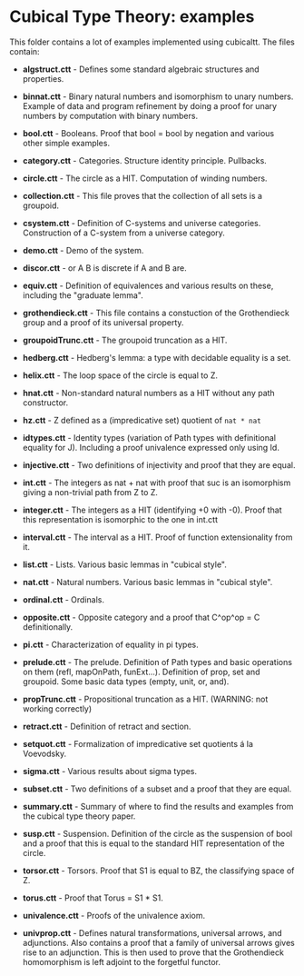 Cubical Type Theory: examples
=============================

This folder contains a lot of examples implemented using
cubicaltt. The files contain:

* **algstruct.ctt** - Defines some standard algebraic structures and
                      properties.

* **binnat.ctt** - Binary natural numbers and isomorphism to unary
                   numbers. Example of data and program refinement by
                   doing a proof for unary numbers by computation with
                   binary numbers.

* **bool.ctt** - Booleans. Proof that bool = bool by negation and
                 various other simple examples.

* **category.ctt** - Categories. Structure identity
                     principle. Pullbacks.

* **circle.ctt** - The circle as a HIT. Computation of winding
                   numbers.

* **collection.ctt** - This file proves that the collection of all
                       sets is a groupoid.

* **csystem.ctt** - Definition of C-systems and universe
                    categories. Construction of a C-system from a
                    universe category.

* **demo.ctt** - Demo of the system.

* **discor.ctt** - or A B is discrete if A and B are.

* **equiv.ctt** - Definition of equivalences and various results on
                  these, including the "graduate lemma".

* **grothendieck.ctt** - This file contains a constuction of the Grothendieck
                         group and a proof of its universal property.

* **groupoidTrunc.ctt** - The groupoid truncation as a HIT.

* **hedberg.ctt** - Hedberg's lemma: a type with decidable equality is
                    a set.

* **helix.ctt** - The loop space of the circle is equal to Z.

* **hnat.ctt** - Non-standard natural numbers as a HIT without any
                 path constructor.

* **hz.ctt** - Z defined as a (impredicative set) quotient of
               `nat * nat`
 
* **idtypes.ctt** - Identity types (variation of Path types with
                    definitional equality for J). Including a proof
                    univalence expressed only using Id.

* **injective.ctt** - Two definitions of injectivity and proof that
                      they are equal.

* **int.ctt** - The integers as nat + nat with proof that suc is an
                isomorphism giving a non-trivial path from Z to Z.

* **integer.ctt** - The integers as a HIT (identifying +0 with -0).
                    Proof that this representation is isomorphic to
                    the one in int.ctt

* **interval.ctt** - The interval as a HIT. Proof of function
                     extensionality from it.

* **list.ctt** - Lists. Various basic lemmas in "cubical style".

* **nat.ctt** - Natural numbers. Various basic lemmas in "cubical
                style".

* **ordinal.ctt** - Ordinals.

* **opposite.ctt** - Opposite category and a proof that C^op^op = C
                     definitionally.

* **pi.ctt** - Characterization of equality in pi types.

* **prelude.ctt** - The prelude. Definition of Path types and basic
                    operations on them (refl, mapOnPath, funExt...).
                    Definition of prop, set and groupoid. Some basic
                    data types (empty, unit, or, and).

* **propTrunc.ctt** - Propositional truncation as a HIT. (WARNING: not
                      working correctly)

* **retract.ctt** - Definition of retract and section.

* **setquot.ctt** - Formalization of impredicative set quotients á la
                    Voevodsky.

* **sigma.ctt** - Various results about sigma types.

* **subset.ctt** - Two definitions of a subset and a proof that they
                   are equal.

* **summary.ctt** - Summary of where to find the results and examples
                    from the cubical type theory paper.

* **susp.ctt** - Suspension. Definition of the circle as the
                 suspension of bool and a proof that this is equal to
                 the standard HIT representation of the circle.

* **torsor.ctt** - Torsors. Proof that S1 is equal to BZ, the
                   classifying space of Z.

* **torus.ctt** - Proof that Torus = S1 * S1.

* **univalence.ctt** - Proofs of the univalence axiom.

* **univprop.ctt** - Defines natural transformations, universal arrows, and
                     adjunctions. Also contains a proof that a family of
                     universal arrows gives rise to an adjunction. This is
                     then used to prove that the Grothendieck homomorphism is
                     left adjoint to the forgetful functor.
